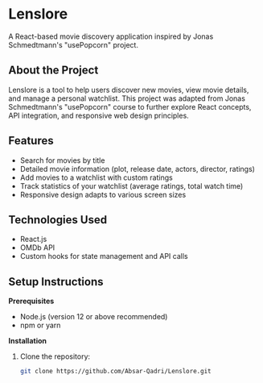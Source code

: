 # Lenslore

A React-based movie discovery application inspired by Jonas Schmedtmann's "usePopcorn" project.

## About the Project

Lenslore is a tool to help users discover new movies, view movie details, and manage a personal watchlist. This project was adapted from Jonas Schmedtmann's "usePopcorn" course to further explore React concepts, API integration, and responsive web design principles.

## Features

- Search for movies by title
- Detailed movie information (plot, release date, actors, director, ratings)
- Add movies to a watchlist with custom ratings
- Track statistics of your watchlist (average ratings, total watch time)
- Responsive design adapts to various screen sizes

## Technologies Used

- React.js
- OMDb API
- Custom hooks for state management and API calls

## Setup Instructions

**Prerequisites**

- Node.js (version 12 or above recommended)
- npm or yarn

**Installation**

1. Clone the repository:
   ```bash
   git clone https://github.com/Absar-Qadri/Lenslore.git
   ```
